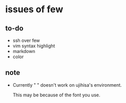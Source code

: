 # issues of few

## to-do

- ssh over few
- vim syntax highlight
- markdown
- color

## note

- Currently "&nbsp;" doesn't work on ujihisa's environment.

  This may be because of the font you use.
